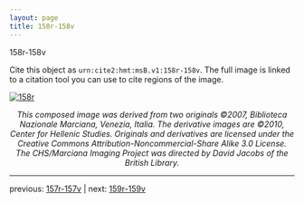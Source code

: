 ```yaml
---
layout: page
title: 158r-158v
---
```


158r-158v

Cite this object as `urn:cite2:hmt:msB.v1:158r-158v`. The full image is linked to a citation tool you can use to cite regions of the image.

[![158r](http://www.homermultitext.org/iipsrv?IIIF=/project/homer/pyramidal/deepzoom/hmt/vbbifolio/v1/vb_157v_158r.tif/full/800,/0/default.jpg)](http://www.homermultitext.org/ict2/?urn=urn:cite2:hmt:vbbifolio.v1:vb_157v_158r) 

<p style="text-align: center; font-style: italic;">This composed image was derived from two originals ©2007, Biblioteca Nazionale Marciana, Venezia, Italia. The derivative images are ©2010, Center for Hellenic Studies. Originals and derivatives are licensed under the Creative Commons Attribution-Noncommercial-Share Alike 3.0 License. The CHS/Marciana Imaging Project was directed by David Jacobs of the British Library.</p>

---

previous: [157r-157v](../157r-157v/) | next: [159r-159v](../159r-159v/)